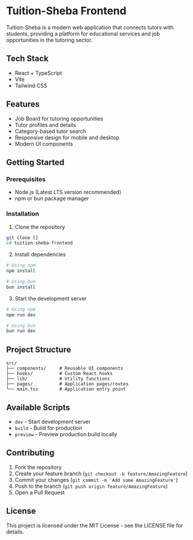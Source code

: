 # Tuition-Sheba Frontend

Tuition-Sheba is a modern web application that connects tutors with students, providing a platform for educational services and job opportunities in the tutoring sector.

## Tech Stack

- React + TypeScript
- Vite
- Tailwind CSS

## Features

- Job Board for tutoring opportunities
- Tutor profiles and details
- Category-based tutor search
- Responsive design for mobile and desktop
- Modern UI components

## Getting Started

### Prerequisites

- Node.js (Latest LTS version recommended)
- npm or bun package manager

### Installation

1. Clone the repository
```bash
git clone []
cd tuition-sheba-frontend
```

2. Install dependencies
```bash
# Using npm
npm install

# Using bun
bun install
```

3. Start the development server
```bash
# Using npm
npm run dev

# Using bun
bun run dev
```

## Project Structure

```
src/
├── components/     # Reusable UI components
├── hooks/          # Custom React hooks
├── lib/            # Utility functions
├── pages/          # Application pages/routes
└── main.tsx        # Application entry point
```

## Available Scripts

- `dev` - Start development server
- `build` - Build for production
- `preview` - Preview production build locally

## Contributing

1. Fork the repository
2. Create your feature branch (`git checkout -b feature/AmazingFeature`)
3. Commit your changes (`git commit -m 'Add some AmazingFeature'`)
4. Push to the branch (`git push origin feature/AmazingFeature`)
5. Open a Pull Request

## License

This project is licensed under the MIT License - see the LICENSE file for details.